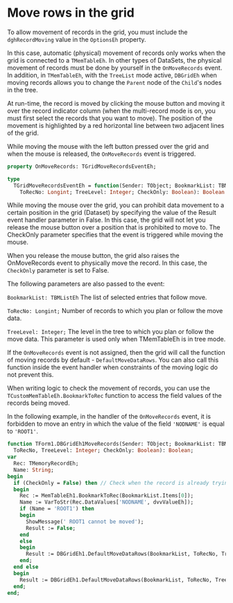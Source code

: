 # Move rows in the grid


To allow movement of records in the grid, you must include the `dghRecordMoving` value in the `OptionsEh` property.

In this case, automatic (physical) movement of records only works when the grid is connected to a `TMemTableEh`. In other types of DataSets, the physical movement of records must be done by yourself in the `OnMoveRecords` event. In addition, in `TMemTableEh`, with the `TreeList` mode active, `DBGridEh` when moving records allows you to change the `Parent` node of the `Child`'s nodes in the tree. 

At run-time, the record is moved by clicking the mouse button and moving it over the record indicator column (when the multi-record mode is on, you must first select the records that you want to move). The position of the movement is highlighted by a red horizontal line between two adjacent lines of the grid.

While moving the mouse with the left button pressed over the grid and when the mouse is released, the `OnMoveRecords` event is triggered.

```pascal
property OnMoveRecords: TGridMoveRecordsEventEh;

type
  TGridMoveRecordsEventEh = function(Sender: TObject; BookmarkList: TBMListEh;
    ToRecNo: Longint; TreeLevel: Integer; CheckOnly: Boolean): Boolean of object;
```    

While moving the mouse over the grid, you can prohibit data movement to a certain position in the grid (Dataset) by specifying the value of the Result event handler parameter in False. In this case, the grid will not let you release the mouse button over a position that is prohibited to move to. The CheckOnly parameter specifies that the event is triggered while moving the mouse.

When you release the mouse button, the grid also raises the OnMoveRecords event to physically move the record. In this case, the `CheckOnly` parameter is set to False.

The following parameters are also passed to the event:

`BookmarkList: TBMListEh`
<sh>The list of selected entries that follow move.</sh>
<br>


`ToRecNo: Longint;`
<sh>Number of records to which you plan or follow the move data.</sh>
<br>

`TreeLevel: Integer;`
<sh>The level in the tree to which you plan or follow the move data. This parameter is used only when TMemTableEh is in tree mode.</sh>
<br>


If the `OnMoveRecords` event is not assigned, then the grid will call the function of moving records by default - `DefaultMoveDataRows`. You can also call this function inside the event handler when constraints of the moving logic do not prevent this.

When writing logic to check the movement of records, you can use the `TCustomMemTableEh.BookmarkToRec` function to access the field values of the records being moved.

In the following example, in the handler of the `OnMoveRecords` event, it is forbidden to move an entry in which the value of the field `'NODNAME'` is equal to `'ROOT1'`.

```pascal
function TForm1.DBGridEh1MoveRecords(Sender: TObject; BookmarkList: TBMListEh;
  ToRecNo, TreeLevel: Integer; CheckOnly: Boolean): Boolean;
var
  Rec: TMemoryRecordEh;
  Name: String;
begin
  if (CheckOnly = False) then // Check when the record is already trying to moved
  begin
    Rec := MemTableEh1.BookmarkToRec(BookmarkList.Items[0]);
    Name := VarToStr(Rec.DataValues['NODNAME', dvvValueEh]);
    if (Name = 'ROOT1') then
    begin
      ShowMessage(' ROOT1 cannot be moved');
      Result := False;
    end
    else
    begin
      Result := DBGridEh1.DefaultMoveDataRows(BookmarkList, ToRecNo, TreeLevel, CheckOnly);
    end;
  end else
  begin
    Result := DBGridEh1.DefaultMoveDataRows(BookmarkList, ToRecNo, TreeLevel, CheckOnly);
  end;
end;
```